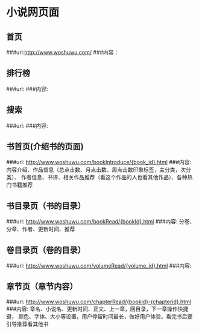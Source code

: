 小说网页面
=========================
首页
-------------------------
###url:http://www.woshuwu.com/
###内容：

排行榜
-------------------------
###url:
###内容:

搜索
-------------------------
###url:
###内容:

书首页(介绍书的页面)
-------------------------
###url:
    http://www.woshuwu.com/bookIntroduce/{book_id}.html
###内容:
    内容介绍、作品信息（总点击数、月点击数、周点击数印象标签，主分类，次分类）、
    作者信息、书评、相关作品推荐（看这个作品的人也看其他作品）、各种热门书籍推荐

书目录页（书的目录）
-------------------------
###url:
    http://www.woshuwu.com/bookRead/{bookId}.html
###内容:
    分卷、分章、作者、更新时间、推荐

卷目录页（卷的目录）
-------------------------
###url:
    http://www.woshuwu.com/volumeRead/{volume_id}.html
###内容:

章节页（章节内容）
-------------------------
###url:
    http://www.woshuwu.com/chapterRead/{bookid}-{chapterid}.html
###内容:
    章名、小说名、更新时间、正文、上一章，回目录，下一章操作快捷键，
    颜色、字体、大小等设置，用户停留时间最长，做好用户体验，看完书后要引导推荐看其他书

